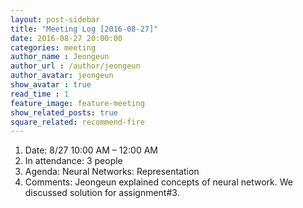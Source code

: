 ```yaml
---
layout: post-sidebar
title: "Meeting Log [2016-08-27]"
date: 2016-08-27 20:00:00
categories: meeting
author_name : Jeongeun
author_url : /author/jeongeun
author_avatar: jeongeun
show_avatar : true
read_time : 1
feature_image: feature-meeting
show_related_posts: true
square_related: recommend-fire
---
```


1. Date: 8/27 10:00 AM – 12:00 AM
2. In attendance: 3 people
3. Agenda: Neural Networks: Representation
4. Comments: Jeongeun explained concepts of neural network. We discussed solution for assignment#3.

